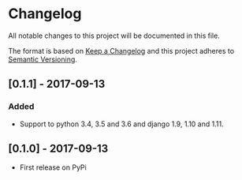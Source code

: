 # Changelog
All notable changes to this project will be documented in this file.

The format is based on [Keep a Changelog](http://keepachangelog.com/en/1.0.0/)
and this project adheres to [Semantic Versioning](http://semver.org/spec/v2.0.0.html).

## [0.1.1] - 2017-09-13
### Added
- Support to python 3.4, 3.5 and 3.6 and django 1.9, 1.10 and 1.11.

## [0.1.0] - 2017-09-13
- First release on PyPi
